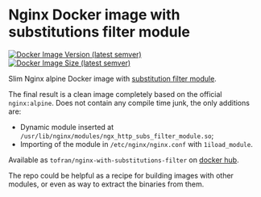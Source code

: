 # Nginx Docker image with substitutions filter module

[![Docker Image Version (latest semver)](https://img.shields.io/docker/v/tofran/nginx-with-substitutions-filter?sort=semver) ![Docker Image Size (latest semver)](https://img.shields.io/docker/image-size/tofran/nginx-with-substitutions-filter?sort=semver)][DockerHub]

Slim Nginx alpine Docker image with [substitution filter module](http://nginx.org/en/docs/http/ngx_http_sub_module.html).

The final result is a clean image completely based on the official `nginx:alpine`.
Does not contain any compile time junk, the only additions are: 

- Dynamic module inserted at `/usr/lib/nginx/modules/ngx_http_subs_filter_module.so`;
- Importing of the module in `/etc/nginx/nginx.conf` with `1iload_module`.


Available as `tofran/nginx-with-substitutions-filter` on [docker hub][DockerHub].

The repo could be helpful as a recipe for building images with other modules, or even as way to extract the binaries from them.


[DockerHub]: https://hub.docker.com/r/tofran/nginx-with-substitutions-filter